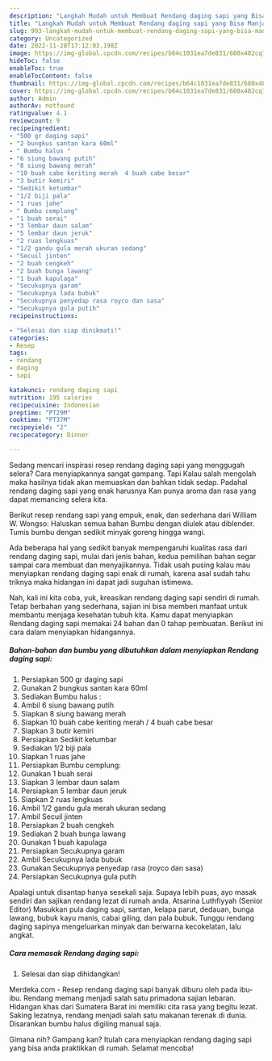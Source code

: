 ```yaml
---
description: "Langkah Mudah untuk Membuat Rendang daging sapi yang Bisa Manjain Lidah "
title: "Langkah Mudah untuk Membuat Rendang daging sapi yang Bisa Manjain Lidah "
slug: 993-langkah-mudah-untuk-membuat-rendang-daging-sapi-yang-bisa-manjain-lidah
category: Uncategorized
date: 2022-11-28T17:12:03.198Z
image: https://img-global.cpcdn.com/recipes/b64c1031ea7de831/680x482cq70/rendang-daging-sapi-foto-resep-utama.jpg
hideToc: false
enableToc: true
enableTocContent: false
thumbnail: https://img-global.cpcdn.com/recipes/b64c1031ea7de831/680x482cq70/rendang-daging-sapi-foto-resep-utama.jpg
cover: https://img-global.cpcdn.com/recipes/b64c1031ea7de831/680x482cq70/rendang-daging-sapi-foto-resep-utama.jpg
author: Admin
authorAv: notfound
ratingvalue: 4.1
reviewcount: 9
recipeingredient:
- "500 gr daging sapi"
- "2 bungkus santan kara 60ml"
- " Bumbu halus "
- "6 siung bawang putih"
- "8 siung bawang merah"
- "10 buah cabe keriting merah  4 buah cabe besar"
- "3 butir kemiri"
- "Sedikit ketumbar"
- "1/2 biji pala"
- "1 ruas jahe"
- " Bumbu cemplung"
- "1 buah serai"
- "3 lembar daun salam"
- "5 lembar daun jeruk"
- "2 ruas lengkuas"
- "1/2 gandu gula merah ukuran sedang"
- "Secuil jinten"
- "2 buah cengkeh"
- "2 buah bunga lawang"
- "1 buah kapulaga"
- "Secukupnya garam"
- "Secukupnya lada bubuk"
- "Secukupnya penyedap rasa royco dan sasa"
- "Secukupnya gula putih"
recipeinstructions:

- "Selesai dan siap dinikmati!"
categories:
- Resep
tags:
- rendang
- daging
- sapi

katakunci: rendang daging sapi 
nutrition: 195 calories
recipecuisine: Indonesian
preptime: "PT29M"
cooktime: "PT37M"
recipeyield: "2"
recipecategory: Dinner

---
```



Sedang mencari inspirasi resep rendang daging sapi yang menggugah selera? Cara menyiapkannya sangat gampang. Tapi Kalau salah mengolah maka hasilnya tidak akan memuaskan dan bahkan tidak sedap. Padahal rendang daging sapi yang enak harusnya Kan punya aroma dan rasa yang dapat memancing selera kita.


Berikut resep rendang sapi yang empuk, enak, dan sederhana dari William W. Wongso: Haluskan semua bahan Bumbu dengan diulek atau diblender. Tumis bumbu dengan sedikit minyak goreng hingga wangi.

Ada beberapa hal yang sedikit banyak mempengaruhi kualitas rasa dari rendang daging sapi, mulai dari jenis bahan, kedua pemilihan bahan segar sampai cara membuat dan menyajikannya. Tidak usah pusing kalau mau menyiapkan rendang daging sapi enak di rumah, karena asal sudah tahu triknya maka hidangan ini dapat jadi suguhan istimewa.


Nah, kali ini kita coba, yuk, kreasikan rendang daging sapi sendiri di rumah. Tetap berbahan yang sederhana, sajian ini bisa memberi manfaat untuk membantu menjaga kesehatan tubuh kita. Kamu dapat menyiapkan Rendang daging sapi memakai 24 bahan dan 0 tahap pembuatan. Berikut ini cara dalam menyiapkan hidangannya.

<!--inarticleads1-->

##### Bahan-bahan dan bumbu yang dibutuhkan dalam menyiapkan Rendang daging sapi:

1. Persiapkan 500 gr daging sapi
1. Gunakan 2 bungkus santan kara 60ml
1. Sediakan  Bumbu halus :
1. Ambil 6 siung bawang putih
1. Siapkan 8 siung bawang merah
1. Siapkan 10 buah cabe keriting merah / 4 buah cabe besar
1. Siapkan 3 butir kemiri
1. Persiapkan Sedikit ketumbar
1. Sediakan 1/2 biji pala
1. Siapkan 1 ruas jahe
1. Persiapkan  Bumbu cemplung:
1. Gunakan 1 buah serai
1. Siapkan 3 lembar daun salam
1. Persiapkan 5 lembar daun jeruk
1. Siapkan 2 ruas lengkuas
1. Ambil 1/2 gandu gula merah ukuran sedang
1. Ambil Secuil jinten
1. Persiapkan 2 buah cengkeh
1. Sediakan 2 buah bunga lawang
1. Gunakan 1 buah kapulaga
1. Persiapkan Secukupnya garam
1. Ambil Secukupnya lada bubuk
1. Gunakan Secukupnya penyedap rasa (royco dan sasa)
1. Persiapkan Secukupnya gula putih


Apalagi untuk disantap hanya sesekali saja. Supaya lebih puas, ayo masak sendiri dan sajikan rendang lezat di rumah anda. Atsarina Luthfiyyah (Senior Editor) Masukkan pula daging sapi, santan, kelapa parut, dedauan, bunga lawang, bubuk kayu manis, cabai giling, dan pala bubuk. Tunggu rendang daging sapinya mengeluarkan minyak dan berwarna kecokelatan, lalu angkat. 

<!--inarticleads2-->

##### Cara memasak Rendang daging sapi:


1. Selesai dan siap dihidangkan!

Merdeka.com - Resep rendang daging sapi banyak diburu oleh pada ibu-ibu. Rendang memang menjadi salah satu primadona sajian lebaran. Hidangan khas dari Sumatera Barat ini memiliki cita rasa yang begitu lezat. Saking lezatnya, rendang menjadi salah satu makanan terenak di dunia. Disarankan bumbu halus digiling manual saja. 

Gimana nih? Gampang kan? Itulah cara menyiapkan rendang daging sapi yang bisa anda praktikkan di rumah. Selamat mencoba!
